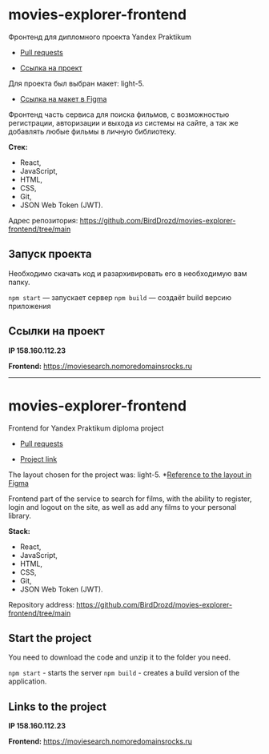 # movies-explorer-frontend
Фронтенд для дипломного проекта Yandex Praktikum

* [Pull requests](https://github.com/BirdDrozd/movies-explorer-frontend/pull/3)

* [Ссылка на проект](https://moviesearch.nomoredomainsrocks.ru/)

Для проекта был выбран макет: light-5.
* [Ссылка на макет в Figma](https://www.figma.com/file/6FMWkB94wE7KTkcCgUXtnC/%D0%94%D0%B8%D0%BF%D0%BB%D0%BE%D0%BC%D0%BD%D1%8B%D0%B9-%D0%BF%D1%80%D0%BE%D0%B5%D0%BA%D1%82?type=design&node-id=1-3992&mode=design)

Фронтенд часть сервиса для поиска фильмов, с возможностью регистрации, авторизации и выхода из системы на сайте, а так же добавлять любые фильмы в личную библиотеку.

**Стек:**
* React,
* JavaScript,
* HTML,
* CSS,
* Git,
* JSON Web Token (JWT).

Адрес репозитория: https://github.com/BirdDrozd/movies-explorer-frontend/tree/main

## Запуск проекта

Необходимо скачать код и разархивировать его в необходимую вам папку.

`npm start` — запускает сервер
`npm build` — создаёт build версию приложения

## Ссылки на проект

**IP 158.160.112.23**

**Frontend:** https://moviesearch.nomoredomainsrocks.ru

------------------------------------------------------------

# movies-explorer-frontend
Frontend for Yandex Praktikum diploma project

* [Pull requests](https://github.com/BirdDrozd/movies-explorer-frontend/pull/3)

* [Project link](https://moviesearch.nomoredomainsrocks.ru/)

The layout chosen for the project was: light-5.
*[Reference to the layout in Figma](https://www.figma.com/file/6FMWkB94wE7KTkcCgUXtnC/%D0%94%D0%B8%D0%BF%D0%BB%D0%BE%D0%BC%D0%BD%D1%8B%D0%B9-%D0%BF%D1%80%D0%BE%D0%B5%D0%BA%D1%82?type=design&node-id=1-3992&mode=design)

Frontend part of the service to search for films, with the ability to register, login and logout on the site, as well as add any films to your personal library.

**Stack:**
* React,
* JavaScript,
* HTML,
* CSS,
* Git,
* JSON Web Token (JWT).

Repository address: https://github.com/BirdDrozd/movies-explorer-frontend/tree/main

## Start the project

You need to download the code and unzip it to the folder you need.

`npm start` - starts the server
`npm build` - creates a build version of the application.

## Links to the project

**IP 158.160.112.23**

**Frontend:** https://moviesearch.nomoredomainsrocks.ru
